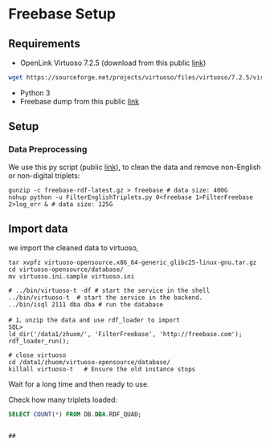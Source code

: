 # Freebase Setup

## Requirements

- OpenLink Virtuoso 7.2.5 (download from this public [link](https://sourceforge.net/projects/virtuoso/files/virtuoso/))
```bash
wget https://sourceforge.net/projects/virtuoso/files/virtuoso/7.2.5/virtuoso-opensource.x86_64-generic_glibc25-linux-gnu.tar.gz
```
- Python 3
- Freebase dump from this public [link](https://developers.google.com/freebase?hl=en)

## Setup

### Data Preprocessing

We use this py script (public [link)](https://github.com/lanyunshi/Multi-hopComplexKBQA/blob/master/code/FreebaseTool/FilterEnglishTriplets.py), to clean the data and remove non-English or non-digital triplets:

```shell
gunzip -c freebase-rdf-latest.gz > freebase # data size: 400G
nohup python -u FilterEnglishTriplets.py 0<freebase 1>FilterFreebase 2>log_err & # data size: 125G
```

## Import data

we import the cleaned data to virtuoso, 

```shell
tar xvpfz virtuoso-opensource.x86_64-generic_glibc25-linux-gnu.tar.gz
cd virtuoso-opensource/database/
mv virtuoso.ini.sample virtuoso.ini

# ../bin/virtuoso-t -df # start the service in the shell
../bin/virtuoso-t  # start the service in the backend.
../bin/isql 2111 dba dba # run the database

# 1、unzip the data and use rdf_loader to import
SQL>
ld_dir('/data1/zhuom/', 'FilterFreebase', 'http://freebase.com'); 
rdf_loader_run(); 

# close virtuoso
cd /data1/zhuom/virtuoso-opensource/database/
killall virtuoso-t   # Ensure the old instance stops
```

Wait for a long time and then ready to use.

Check how many triplets loaded:
```sql
SELECT COUNT(*) FROM DB.DBA.RDF_QUAD;
```

```

## 
